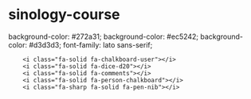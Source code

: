 # sinology-course

background-color: #272a31;
background-color: #ec5242;
background-color: #d3d3d3;
font-family: lato sans-serif;

        <i class="fa-solid fa-chalkboard-user"></i>
        <i class="fa-solid fa-dice-d20"></i>
        <i class="fa-solid fa-comments"></i>
        <i class="fa-solid fa-person-chalkboard"></i>
        <i class="fa-sharp fa-solid fa-pen-nib"></i>